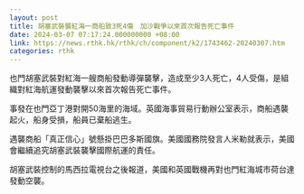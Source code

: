 ```yaml
---
layout: post
title: 胡塞武裝襲紅海一商船致3死4傷　加沙戰爭以來首次報告死亡事件
date: 2024-03-07 07:17:24.000000000 +08:00
link: https://news.rthk.hk/rthk/ch/component/k2/1743462-20240307.htm
categories: rthk
---
```


也門胡塞武裝對紅海一艘商船發動導彈襲擊，造成至少3人死亡，4人受傷，是組織對紅海航運發動襲擊以來首次報告死亡事件。

事發在也門亞丁港對開50海里的海域。英國海事貿易行動辦公室表示，商船遇襲起火，船身受損，船員已棄船逃生。

遇襲商船「真正信心」號懸掛巴巴多斯國旗。美國國務院發言人米勒就表示，美國會繼續追究胡塞武裝襲擊國際航運的責任。

胡塞武裝控制的馬西拉電視台之後報道，美國和英國戰機再對也門紅海城市荷台達發動空襲。
